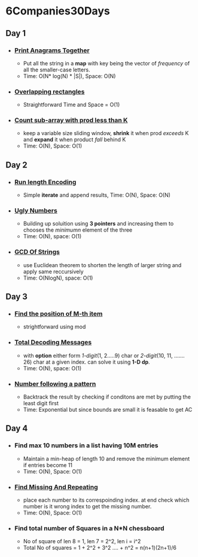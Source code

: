 # 6Companies30Days

## Day 1

* ### <a href="https://practice.geeksforgeeks.org/problems/print-anagrams-together/1/">Print Anagrams Together</a>
    - Put all the string in a <strong>map</strong> with key being the vector of <em>frequency</em> of all the smaller-case letters.  
    - Time: O(N* log(N) * |S|), Space: O(N)

- ### <a href="https://practice.geeksforgeeks.org/problems/overlapping-rectangles1924/1/">Overlapping rectangles</a>
    - Straightforward Time and Space = O(1)

- ### <a href="https://practice.geeksforgeeks.org/problems/count-the-subarrays-having-product-less-than-k1708/1/">Count sub-array with prod less than K</a>
    - keep a variable size sliding window, <strong>shrink</strong> it when prod <em>exceeds</em> K and <strong>expand</strong> it when product <em>fall</em> behind K
    - Time: O(N), Space: O(1)


## Day 2

* ### <a href="https://practice.geeksforgeeks.org/problems/run-length-encoding/1/">Run length Encoding </a>
    - Simple <strong>iterate</strong> and append results, Time: O(N), Space: O(N)

* ### <a href="https://practice.geeksforgeeks.org/problems/ugly-numbers2254/1/#">Ugly Numbers </a>
    - Building up soluition using <strong>3 pointers</strong> and increasing them to chooses the <em>minimumn</em> element of the three
    - Time: O(N), space: O(1)

* ### <a href="https://leetcode.com/problems/greatest-common-divisor-of-strings/"> GCD Of Strings </a>
    - use Euclidean theorem to shorten the length of larger string and apply same reccursively
    - Time: O(NlogN), space: O(1)


## Day 3
* ### <a href="https://practice.geeksforgeeks.org/problems/find-the-position-of-m-th-item1723/1">Find the position of M-th item </a>
    - strightforward using mod

* ### <a href="https://practice.geeksforgeeks.org/problems/total-decoding-messages1235/1/">Total Decoding Messages </a>
    - with <strong>option</strong> either form <em>1-digit</em>(1, 2.....9) char or <em>2-digit</em>(10, 11, ....... 26) char at a given index. can solve it using <strong>1-D dp</strong>.
    - Time: O(N), space: O(1)

* ### <a href="https://practice.geeksforgeeks.org/problems/number-following-a-pattern3126/1"> Number following a pattern </a>
    - Backtrack the result by checking if conditons are met by putting the least digit first
    - Time: Exponential but since bounds are small it is feasable to get AC


## Day 4

* ### Find max 10 numbers in a list having 10M entries
    - Maintain a min-heap of length 10 and remove the minimum element if entries become 11
    - Time: O(N), Space: O(1)

* ### <a href="https://practice.geeksforgeeks.org/problems/find-missing-and-repeating2512/1/"> Find Missing And Repeating </a>
    - place each number to its correspoinding index. at end check which number is it wrong index to get the missing number.
    - Time: O(N), Space: O(1)
    
* ### Find total number of Squares in a N*N chessboard
    - No of square of len 8 = 1, len 7 = 2^2, len i = i^2
    - Total No of squares = 1 + 2^2 + 3^2 .... + n^2 = n(n+1)(2n+1)/6






